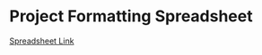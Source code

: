 # Project Formatting Spreadsheet

[Spreadsheet Link](https://docs.google.com/spreadsheets/d/1wY06ehJNoRoOnBeThwwNij3r3LtXb\_KDtWXdH4pX-5A/edit?usp=sharing)
